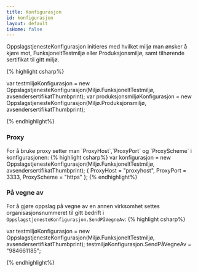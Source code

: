 ```yaml
---
title: Konfigurasjon
id: konfigurasjon
layout: default
isHome: false
---
```


OppslagstjenesteKonfigurasjon initieres med hvilket miljø man ønsker å kjøre mot, FunksjoneltTestmiljø eller Produksjonsmiljø, samt tilhørende sertifikat til gitt miljø. 

{% highlight csharp%}

var testmiljøKonfigurasjon = new OppslagstjenesteKonfigurasjon(Miljø.FunksjoneltTestmiljø, avsendersertifikatThumbprint);
var produksjonsmiljøKonfigurasjon = new OppslagstjenesteKonfigurasjon(Miljø.Produksjonsmiljø, avsendersertifikatThumbprint);

{% endhighlight%}
<h3 id="proxy">Proxy</h3>
For å bruke proxy setter man `ProxyHost`,`ProxyPort` og `ProxyScheme` i konfigurasjonen:
{% highlight csharp%}
var konfigurasjon = new OppslagstjenesteKonfigurasjon(Miljø.FunksjoneltTestmiljø, avsendersertifikatThumbprint);
{
    ProxyHost = "proxyhost",
    ProxyPort = 3333,
    ProxyScheme = "https"
};
{% endhighlight%}
<h3 id="sendpaavegneav">På vegne av</h3>

For å gjøre oppslag på vegne av en annen virksomhet settes organisasjonsnummeret til gitt bedrift i `OppslagstjenesteKonfigurasjon.SendPåVegneAv`:
{% highlight csharp%}

var testmiljøKonfigurasjon = new OppslagstjenesteKonfigurasjon(Miljø.FunksjoneltTestmiljø, avsendersertifikatThumbprint);
testmiljøKonfigurasjon.SendPåVegneAv = "984661185";

{% endhighlight%}
